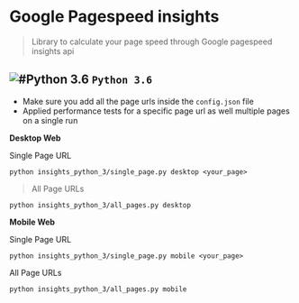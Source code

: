 # Google Pagespeed insights
> Library to calculate your page speed through Google pagespeed insights api

## ![#Python 3.6](https://placehold.it/15/1589F0/000000?text=+) `Python 3.6`

- Make sure you add all the page urls inside the `config.json` file
- Applied performance tests for a specific page url as well multiple pages on a single run

**Desktop Web**

Single Page URL
```
python insights_python_3/single_page.py desktop <your_page>
```
> All Page URLs
```
python insights_python_3/all_pages.py desktop
```

**Mobile Web**

Single Page URL
```
python insights_python_3/single_page.py mobile <your_page>
```
All Page URLs
```
python insights_python_3/all_pages.py mobile
```